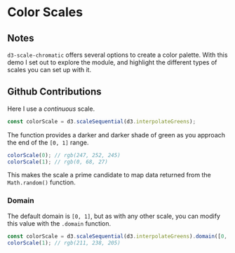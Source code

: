 # Color Scales

## Notes

`d3-scale-chromatic` offers several options to create a color palette. With this demo I set out to explore the module, and highlight the different types of scales you can set up with it.

## Github Contributions

Here I use a _continuous_ scale.

```js
const colorScale = d3.scaleSequential(d3.interpolateGreens);
```

The function provides a darker and darker shade of green as you approach the end of the `[0, 1]` range.

```js
colorScale(0); // rgb(247, 252, 245)
colorScale(1); // rgb(0, 68, 27)
```

This makes the scale a prime candidate to map data returned from the `Math.random()` function.

### Domain

The default domain is `[0, 1]`, but as with any other scale, you can modify this value with the `.domain` function.

```js
const colorScale = d3.scaleSequential(d3.interpolateGreens).domain([0, 5]);
colorScale(1); // rgb(211, 238, 205)
```
